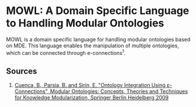 # MOWL: A Domain Specific Language to Handling Modular Ontologies 

MOWL is a domain specific language for handling modular ontologies based on MDE. This language enables the manipulation of multiple ontologies, which can be connected through e-connections<sup>1</sup>.

## Sources
1. [Cuenca, B., Parsia, B. and Sirin, E. "Ontology Integration Using ε-Connections", Modular Ontologies: Concepts, Theories and Techniques for Knowledge Modularization, Springer Berlin Heidelberg 2009](https://link.springer.com/chapter/10.1007/978-3-642-01907-4_14)

